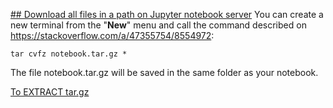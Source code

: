 [## Download all files in a path on Jupyter notebook server](https://stackoverflow.com/questions/43042793/download-all-files-in-a-path-on-jupyter-notebook-server)
You can create a new terminal from the "__New__" menu and call the command described on https://stackoverflow.com/a/47355754/8554972:
```
tar cvfz notebook.tar.gz *
```
The file notebook.tar.gz will be saved in the same folder as your notebook.

[To EXTRACT tar.gz](https://www.interserver.net/tips/kb/extract-tar-gz-files-using-linux-command-line/)
